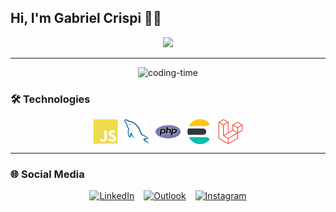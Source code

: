 ## Hi, I'm Gabriel Crispi 👨‍💻

<div align="center">
  <a href="https://github.com/GabrielCCrispi">
    <img height="175em" src="https://github-readme-stats-sigma-five.vercel.app/api?username=gabrielccrispi&show_icons=true&theme=tokyonight&count_private=true" />
    
  </a>
</div>

---

<div align="center">
  <img height="200" alt="coding-time" src="https://i.pinimg.com/originals/cd/59/d6/cd59d626dc86397fe45080e6e9c7027d.gif">
</div>

### 🛠 Technologies
<div align="center" style="display:flex;flex-wrap:wrap;gap:10px;justify-content:center;">
  <img alt="Js" height="40" src="https://raw.githubusercontent.com/devicons/devicon/master/icons/javascript/javascript-plain.svg">
  <img alt="MySQL" height="40" src="https://raw.githubusercontent.com/devicons/devicon/master/icons/mysql/mysql-original.svg">
  <img alt="PHP" height="40" src="https://raw.githubusercontent.com/devicons/devicon/master/icons/php/php-original.svg">
  <img alt="ELK" height="40" src="https://raw.githubusercontent.com/devicons/devicon/master/icons/elasticsearch/elasticsearch-original.svg">
  <img alt="LARAVEL" height="40" src="https://raw.githubusercontent.com/devicons/devicon/master/icons/laravel/laravel-original.svg">
</div>

---

### 🌐 Social Media
<div align="center" style="display:flex;gap:15px;justify-content:center;flex-wrap:wrap;">
  <a href="https://www.linkedin.com/in/gabriel-crispi-0028b0280/">
    <img height="30" src="https://t.ctcdn.com.br/09Y6BbLFxNn7XGCYRGzEI0p0oy8=/400x400/smart/filters:format(webp)/i490027.jpeg" alt="LinkedIn"/>
  </a>   
  <a href="mailto:gabrielcrispi02@hotmail.com">
    <img height="30" src="https://logosmarcas.net/wp-content/uploads/2021/02/Outlook-Logo.png" alt="Outlook"/>
  </a>
  <a href="https://www.instagram.com/gabriel_crispi/">
    <img height="30" src="https://upload.wikimedia.org/wikipedia/commons/thumb/a/a5/Instagram_icon.png/2048px-Instagram_icon.png" alt="Instagram"/>
  </a>
</div>
